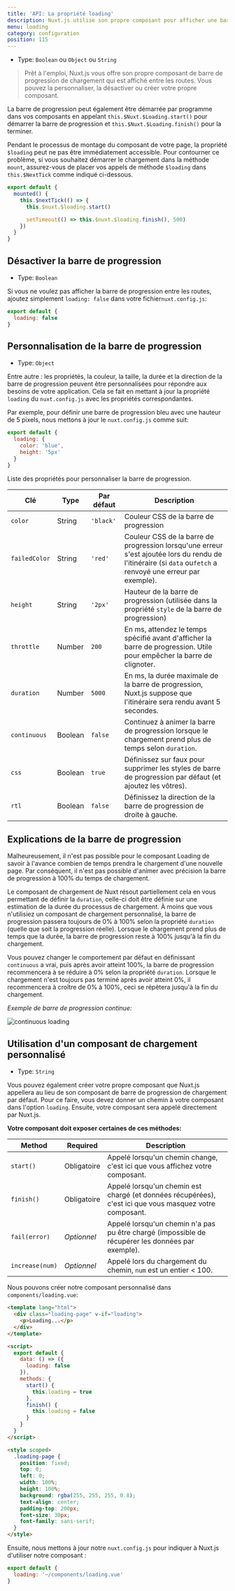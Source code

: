 ```yaml
---
title: 'API: La propriété loading'
description: Nuxt.js utilise son propre composant pour afficher une barre de progression entre les chemins. Vous pouvez la personnaliser, la désactiver ou créer votre propre composant.
menu: loading
category: configuration
position: 115
---
```


- Type: `Boolean` ou `Object` ou `String`

> Prêt à l'emploi, Nuxt.js vous offre son propre composant de barre de progression de chargement qui est affiché entre les routes. Vous pouvez la personnaliser, la désactiver ou créer votre propre composant.

La barre de progression peut également être démarrée par programme dans vos composants en appelant `this.$Nuxt.$Loading.start()` pour démarrer la barre de progression et `this.$Nuxt.$Loading.finish()` pour la terminer.

Pendant le processus de montage du composant de votre page, la propriété `$loading` peut ne pas être immédiatement accessible. Pour contourner ce problème, si vous souhaitez démarrer le chargement dans la méthode `mount`, assurez-vous de placer vos appels de méthode `$loading` dans `this.$NextTick` comme indiqué ci-dessous.

```javascript
export default {
  mounted() {
    this.$nextTick(() => {
      this.$nuxt.$loading.start()

      setTimeout(() => this.$nuxt.$loading.finish(), 500)
    })
  }
}
```

## Désactiver la barre de progression

- Type: `Boolean`

Si vous ne voulez pas afficher la barre de progression entre les routes, ajoutez simplement `loading: false` dans votre fichier`nuxt.config.js`:

```js
export default {
  loading: false
}
```

## Personnalisation de la barre de progression

- Type: `Object`

Entre autre : les propriétés, la couleur, la taille, la durée et la direction de la barre de progression peuvent être personnalisées pour répondre aux besoins de votre application. Cela se fait en mettant à jour la propriété `loading` du `nuxt.config.js` avec les propriétés correspondantes.

Par exemple, pour définir une barre de progression bleu avec une hauteur de 5 pixels, nous mettons à jour le `nuxt.config.js` comme suit:

```js
export default {
  loading: {
    color: 'blue',
    height: '5px'
  }
}
```

Liste des propriétés pour personnaliser la barre de progression.

| Clé           | Type    | Par défaut | Description                                                                                                                                                  |
| ------------- | ------- | ---------- | ------------------------------------------------------------------------------------------------------------------------------------------------------------ |
| `color`       | String  | `'black'`  | Couleur CSS de la barre de progression                                                                                                                       |
| `failedColor` | String  | `'red'`    | Couleur CSS de la barre de progression lorsqu'une erreur s'est ajoutée lors du rendu de l'itinéraire (si `data` ou`fetch` a renvoyé une erreur par exemple). |
| `height`      | String  | `'2px'`    | Hauteur de la barre de progression (utilisée dans la propriété `style` de la barre de progression)                                                           |
| `throttle`    | Number  | `200`      | En ms, attendez le temps spécifié avant d'afficher la barre de progression. Utile pour empêcher la barre de clignoter.                                       |
| `duration`    | Number  | `5000`     | En ms, la durée maximale de la barre de progression, Nuxt.js suppose que l'itinéraire sera rendu avant 5 secondes.                                           |
| `continuous`  | Boolean | `false`    | Continuez à animer la barre de progression lorsque le chargement prend plus de temps selon `duration`.                                                       |
| `css`         | Boolean | `true`     | Définissez sur faux pour supprimer les styles de barre de progression par défaut (et ajoutez les vôtres).                                                    |
| `rtl`         | Boolean | `false`    | Définissez la direction de la barre de progression de droite à gauche.                                                                                       |

## Explications de la barre de progression

Malheureusement, il n'est pas possible pour le composant Loading de savoir à l'avance combien de temps prendra le chargement d'une nouvelle page. Par conséquent, il n'est pas possible d'animer avec précision la barre de progression à 100% du temps de chargement.

Le composant de chargement de Nuxt résout partiellement cela en vous permettant de définir la `duration`, celle-ci doit être définie sur une estimation de la durée du processus de chargement. À moins que vous n'utilisiez un composant de chargement personnalisé, la barre de progression passera toujours de 0% à 100% selon la propriété `duration` (quelle que soit la progression réelle). Lorsque le chargement prend plus de temps que la durée, la barre de progression reste à 100% jusqu'à la fin du chargement.

Vous pouvez changer le comportement par défaut en définissant `continuous` a vrai, puis après avoir atteint 100%, la barre de progression recommencera à se réduire à 0% selon la propriété `duration`. Lorsque le chargement n'est toujours pas terminé après avoir atteint 0%, il recommencera à croître de 0% à 100%, ceci se répètera jusqu'à la fin du chargement.

_Exemple de barre de progression continue:_

<img src="/api-continuous-loading.gif" alt="continuous loading"/>

## Utilisation d'un composant de chargement personnalisé

- Type: `String`

Vous pouvez également créer votre propre composant que Nuxt.js appellera au lieu de son composant de barre de progression de chargement par défaut. Pour ce faire, vous devez donner un chemin à votre composant dans l'option `loading`. Ensuite, votre composant sera appelé directement par Nuxt.js.

**Votre composant doit exposer certaines de ces méthodes:**

| Method          | Required    | Description                                                                                             |
| --------------- | ----------- | ------------------------------------------------------------------------------------------------------- |
| `start()`       | Obligatoire | Appelé lorsqu'un chemin change, c'est ici que vous affichez votre composant.                            |
| `finish()`      | Obligatoire | Appelé lorsqu'un chemin est chargé (et données récupérées), c'est ici que vous masquez votre composant. |
| `fail(error)`   | _Optionnel_ | Appelé lorsqu'un chemin n'a pas pu être chargé (impossible de récupérer les données par exemple).       |
| `increase(num)` | _Optionnel_ | Appelé lors du chargement du chemin, `num` est un entier < 100.                                         |

Nous pouvons créer notre composant personnalisé dans `components/loading.vue`:

```html
<template lang="html">
  <div class="loading-page" v-if="loading">
    <p>Loading...</p>
  </div>
</template>

<script>
  export default {
    data: () => ({
      loading: false
    }),
    methods: {
      start() {
        this.loading = true
      },
      finish() {
        this.loading = false
      }
    }
  }
</script>

<style scoped>
  .loading-page {
    position: fixed;
    top: 0;
    left: 0;
    width: 100%;
    height: 100%;
    background: rgba(255, 255, 255, 0.8);
    text-align: center;
    padding-top: 200px;
    font-size: 30px;
    font-family: sans-serif;
  }
</style>
```

Ensuite, nous mettons à jour notre `nuxt.config.js` pour indiquer à Nuxt.js d'utiliser notre composant :

```js
export default {
  loading: '~/components/loading.vue'
}
```
